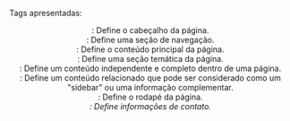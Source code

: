 Tags apresentadas:
<header>: Define o cabeçalho da página.
<nav>: Define uma seção de navegação.
<main>: Define o conteúdo principal da página.
<section>: Define uma seção temática da página.
<article>: Define um conteúdo independente e completo dentro de uma página.
<aside>: Define um conteúdo relacionado que pode ser considerado como um "sidebar" ou uma informação complementar.
<footer>: Define o rodapé da página.
<address>: Define informações de contato.